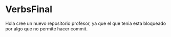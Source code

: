# VerbsFinal
Hola cree un nuevo repositorio profesor, ya que el que tenia esta bloqueado por algo que no permite hacer commit.
